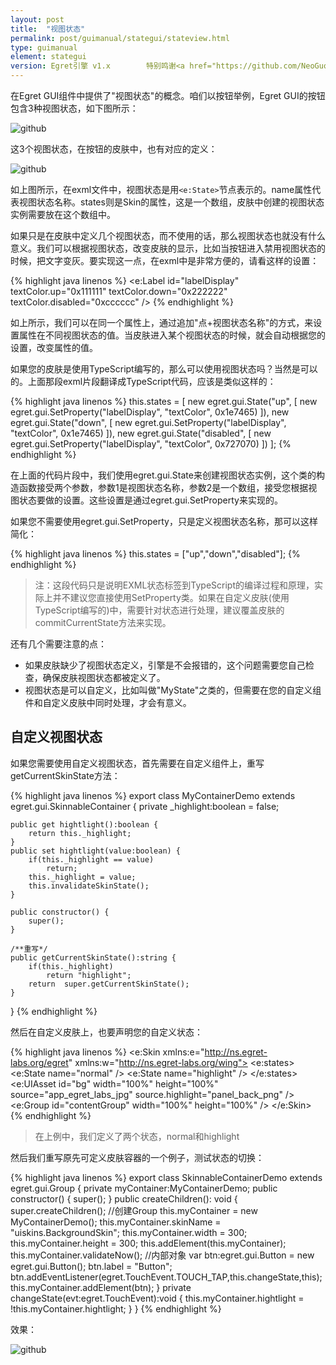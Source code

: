 ```yaml
---
layout: post
title:  "视图状态"
permalink: post/guimanual/stategui/stateview.html
type: guimanual
element: stategui
version: Egret引擎 v1.x        特别鸣谢<a href="https://github.com/NeoGuo/" target="_blank">郭少瑞</a>同学撰写此文档
---
```


在Egret GUI组件中提供了"视图状态"的概念。咱们以按钮举例，Egret GUI的按钮包含3种视图状态，如下图所示：

![github]({{site.baseurl}}/assets/img/state1.png "Egret")

这3个视图状态，在按钮的皮肤中，也有对应的定义：

![github]({{site.baseurl}}/assets/img/state2.png "Egret")

如上图所示，在exml文件中，视图状态是用`<e:State>`节点表示的。name属性代表视图状态名称。states则是Skin的属性，这是一个数组，皮肤中创建的视图状态实例需要放在这个数组中。

如果只是在皮肤中定义几个视图状态，而不使用的话，那么视图状态也就没有什么意义。我们可以根据视图状态，改变皮肤的显示，比如当按钮进入禁用视图状态的时候，把文字变灰。要实现这一点，在exml中是非常方便的，请看这样的设置：

{% highlight java linenos %}
<e:Label id="labelDisplay" 
             textColor.up="0x111111"
             textColor.down="0x222222" 
             textColor.disabled="0xcccccc" 
             />
{% endhighlight %}

如上所示，我们可以在同一个属性上，通过追加"点+视图状态名称"的方式，来设置属性在不同视图状态的值。当皮肤进入某个视图状态的时候，就会自动根据您的设置，改变属性的值。

如果您的皮肤是使用TypeScript编写的，那么可以使用视图状态吗？当然是可以的。上面那段exml片段翻译成TypeScript代码，应该是类似这样的：

{% highlight java linenos %}
this.states = [
    new egret.gui.State("up", [
        new egret.gui.SetProperty("labelDisplay", "textColor", 0x1e7465)
    ]),
    new egret.gui.State("down", [
        new egret.gui.SetProperty("labelDisplay", "textColor", 0x1e7465)
    ]),
    new egret.gui.State("disabled", [
        new egret.gui.SetProperty("labelDisplay", "textColor", 0x727070)
    ])
];
{% endhighlight %}


在上面的代码片段中，我们使用egret.gui.State来创建视图状态实例，这个类的构造函数接受两个参数，参数1是视图状态名称，参数2是一个数组，接受您根据视图状态要做的设置。这些设置是通过egret.gui.SetProperty来实现的。

如果您不需要使用egret.gui.SetProperty，只是定义视图状态名称，那可以这样简化：

{% highlight java linenos %}
this.states = ["up","down","disabled"];
{% endhighlight %}

> 注：这段代码只是说明EXML状态标签到TypeScript的编译过程和原理，实际上并不建议您直接使用SetProperty类。如果在自定义皮肤(使用TypeScript编写的)中，需要针对状态进行处理，建议覆盖皮肤的commitCurrentState方法来实现。

还有几个需要注意的点：

* 如果皮肤缺少了视图状态定义，引擎是不会报错的，这个问题需要您自己检查，确保皮肤视图状态都被定义了。
* 视图状态是可以自定义，比如叫做"MyState"之类的，但需要在您的自定义组件和自定义皮肤中同时处理，才会有意义。

自定义视图状态
---------------------

如果您需要使用自定义视图状态，首先需要在自定义组件上，重写getCurrentSkinState方法：

{% highlight java linenos %}
export class MyContainerDemo extends egret.gui.SkinnableContainer
{
    private _highlight:boolean = false;

    public get hightlight():boolean {
        return this._highlight;
    }
    public set hightlight(value:boolean) {
        if(this._highlight == value)
            return;
        this._highlight = value;
        this.invalidateSkinState();
    }

    public constructor() {
        super();
    }

    /**重写*/
    public getCurrentSkinState():string {
        if(this._highlight)
            return "highlight";
        return  super.getCurrentSkinState();
    }
}
{% endhighlight %}

然后在自定义皮肤上，也要声明您的自定义状态：

{% highlight java linenos %}
<e:Skin xmlns:e="http://ns.egret-labs.org/egret" xmlns:w="http://ns.egret-labs.org/wing">
    <e:states>
        <e:State name="normal" />
        <e:State name="highlight" />
    </e:states>
    <e:UIAsset id="bg" width="100%" height="100%"
               source="app_egret_labs_jpg"
               source.highlight="panel_back_png" />
    <e:Group id="contentGroup" width="100%" height="100%" />
</e:Skin>
{% endhighlight %}

> 在上例中，我们定义了两个状态，normal和highlight

然后我们重写原先可定义皮肤容器的一个例子，测试状态的切换：

{% highlight java linenos %}
export class SkinnableContainerDemo extends egret.gui.Group
{
    private myContainer:MyContainerDemo;
    public constructor() {
        super();
    }
    public createChildren(): void {
        super.createChildren();
        //创建Group
        this.myContainer = new MyContainerDemo();
        this.myContainer.skinName = "uiskins.BackgroundSkin";
        this.myContainer.width = 300;
        this.myContainer.height = 300;
        this.addElement(this.myContainer);
        this.myContainer.validateNow();
        //内部对象
        var btn:egret.gui.Button = new egret.gui.Button();
        btn.label = "Button";
        btn.addEventListener(egret.TouchEvent.TOUCH_TAP,this.changeState,this);
        this.myContainer.addElement(btn);
    }
    private changeState(evt:egret.TouchEvent):void {
        this.myContainer.hightlight = !this.myContainer.hightlight;
    }
}
{% endhighlight %}

效果：

![github]({{site.baseurl}}/assets/img/state3.png "Egret")